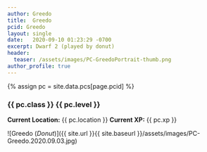 ```yaml
---
author: Greedo
title:  Greedo
pcid: Greedo
layout: single
date:   2020-09-10 01:23:29 -0700
excerpt: Dwarf 2 (played by donut)
header:
  teaser: /assets/images/PC-GreedoPortrait-thumb.png
author_profile: true
---
```


{% assign pc = site.data.pcs[page.pcid] %}

### {{ pc.class }} {{ pc.level }}
**Current Location:** {{ pc.location }}
**Current XP:** {{ pc.xp }}

![Greedo (_Donut_)]({{ site.url }}{{ site.baseurl }}/assets/images/PC-Greedo.2020.09.03.jpg)
